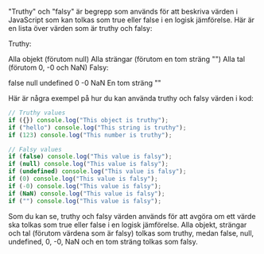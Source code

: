 "Truthy" och "falsy" är begrepp som används för att beskriva värden i JavaScript som kan tolkas som true eller false i en logisk jämförelse. Här är en lista över värden som är truthy och falsy:

Truthy:

Alla objekt (förutom null)
Alla strängar (förutom en tom sträng "")
Alla tal (förutom 0, -0 och NaN)
Falsy:

false
null
undefined
0
-0
NaN
En tom sträng ""

Här är några exempel på hur du kan använda truthy och falsy värden i kod:

```js
// Truthy values
if ({}) console.log("This object is truthy");
if ("hello") console.log("This string is truthy");
if (123) console.log("This number is truthy");

// Falsy values
if (false) console.log("This value is falsy");
if (null) console.log("This value is falsy");
if (undefined) console.log("This value is falsy");
if (0) console.log("This value is falsy");
if (-0) console.log("This value is falsy");
if (NaN) console.log("This value is falsy");
if ("") console.log("This value is falsy");
```

Som du kan se, truthy och falsy värden används för att avgöra om ett värde ska tolkas som true eller false i en logisk jämförelse. Alla objekt, strängar och tal (förutom värdena som är falsy) tolkas som truthy, medan false, null, undefined, 0, -0, NaN och en tom sträng tolkas som falsy.
